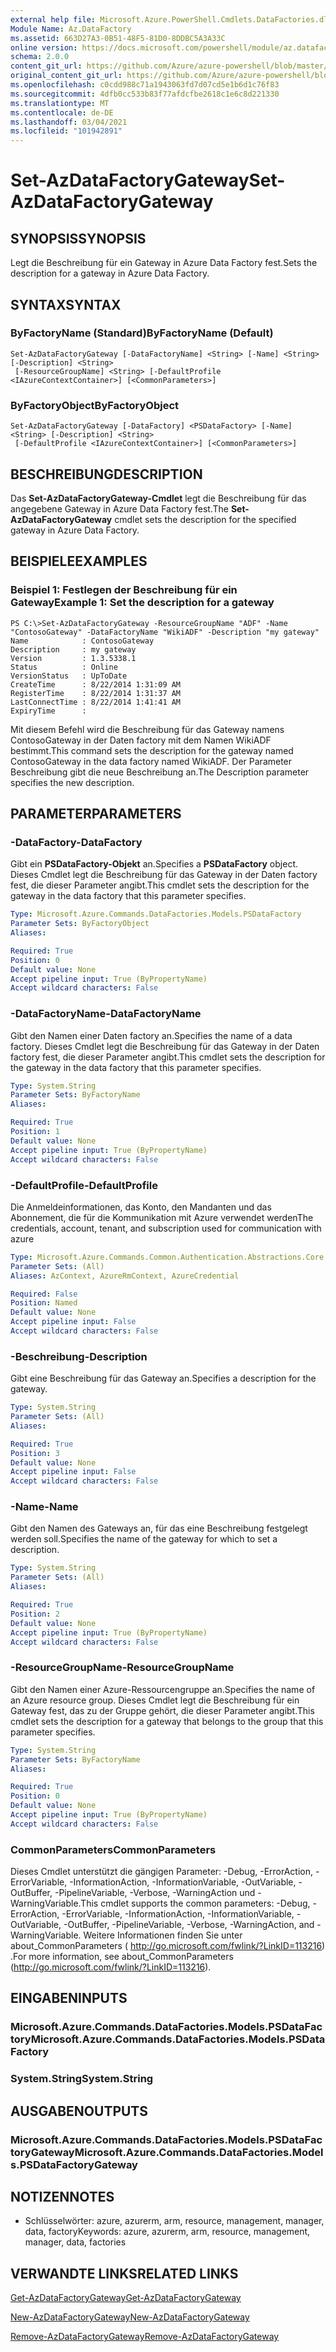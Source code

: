 ```yaml
---
external help file: Microsoft.Azure.PowerShell.Cmdlets.DataFactories.dll-Help.xml
Module Name: Az.DataFactory
ms.assetid: 663D27A3-0B51-48F5-81D0-8DDBC5A3A33C
online version: https://docs.microsoft.com/powershell/module/az.datafactory/set-azdatafactorygateway
schema: 2.0.0
content_git_url: https://github.com/Azure/azure-powershell/blob/master/src/DataFactory/DataFactoryV2/help/Set-AzDataFactoryGateway.md
original_content_git_url: https://github.com/Azure/azure-powershell/blob/master/src/DataFactory/DataFactoryV2/help/Set-AzDataFactoryGateway.md
ms.openlocfilehash: c0cdd988c71a1943063fd7d07cd5e1b6d1c76f83
ms.sourcegitcommit: 4dfb0cc533b83f77afdcfbe2618c1e6c8d221330
ms.translationtype: MT
ms.contentlocale: de-DE
ms.lasthandoff: 03/04/2021
ms.locfileid: "101942891"
---
```

# <span data-ttu-id="631c7-101">Set-AzDataFactoryGateway</span><span class="sxs-lookup"><span data-stu-id="631c7-101">Set-AzDataFactoryGateway</span></span>

## <span data-ttu-id="631c7-102">SYNOPSIS</span><span class="sxs-lookup"><span data-stu-id="631c7-102">SYNOPSIS</span></span>
<span data-ttu-id="631c7-103">Legt die Beschreibung für ein Gateway in Azure Data Factory fest.</span><span class="sxs-lookup"><span data-stu-id="631c7-103">Sets the description for a gateway in Azure Data Factory.</span></span>

## <span data-ttu-id="631c7-104">SYNTAX</span><span class="sxs-lookup"><span data-stu-id="631c7-104">SYNTAX</span></span>

### <span data-ttu-id="631c7-105">ByFactoryName (Standard)</span><span class="sxs-lookup"><span data-stu-id="631c7-105">ByFactoryName (Default)</span></span>
```
Set-AzDataFactoryGateway [-DataFactoryName] <String> [-Name] <String> [-Description] <String>
 [-ResourceGroupName] <String> [-DefaultProfile <IAzureContextContainer>] [<CommonParameters>]
```

### <span data-ttu-id="631c7-106">ByFactoryObject</span><span class="sxs-lookup"><span data-stu-id="631c7-106">ByFactoryObject</span></span>
```
Set-AzDataFactoryGateway [-DataFactory] <PSDataFactory> [-Name] <String> [-Description] <String>
 [-DefaultProfile <IAzureContextContainer>] [<CommonParameters>]
```

## <span data-ttu-id="631c7-107">BESCHREIBUNG</span><span class="sxs-lookup"><span data-stu-id="631c7-107">DESCRIPTION</span></span>
<span data-ttu-id="631c7-108">Das **Set-AzDataFactoryGateway-Cmdlet** legt die Beschreibung für das angegebene Gateway in Azure Data Factory fest.</span><span class="sxs-lookup"><span data-stu-id="631c7-108">The **Set-AzDataFactoryGateway** cmdlet sets the description for the specified gateway in Azure Data Factory.</span></span>

## <span data-ttu-id="631c7-109">BEISPIELE</span><span class="sxs-lookup"><span data-stu-id="631c7-109">EXAMPLES</span></span>

### <span data-ttu-id="631c7-110">Beispiel 1: Festlegen der Beschreibung für ein Gateway</span><span class="sxs-lookup"><span data-stu-id="631c7-110">Example 1: Set the description for a gateway</span></span>
```
PS C:\>Set-AzDataFactoryGateway -ResourceGroupName "ADF" -Name "ContosoGateway" -DataFactoryName "WikiADF" -Description "my gateway"
Name            : ContosoGateway
Description     : my gateway
Version         : 1.3.5338.1
Status          : Online
VersionStatus   : UpToDate
CreateTime      : 8/22/2014 1:31:09 AM
RegisterTime    : 8/22/2014 1:31:37 AM
LastConnectTime : 8/22/2014 1:41:41 AM
ExpiryTime      :
```

<span data-ttu-id="631c7-111">Mit diesem Befehl wird die Beschreibung für das Gateway namens ContosoGateway in der Daten factory mit dem Namen WikiADF bestimmt.</span><span class="sxs-lookup"><span data-stu-id="631c7-111">This command sets the description for the gateway named ContosoGateway in the data factory named WikiADF.</span></span>
<span data-ttu-id="631c7-112">Der Parameter Beschreibung gibt die neue Beschreibung an.</span><span class="sxs-lookup"><span data-stu-id="631c7-112">The Description parameter specifies the new description.</span></span>

## <span data-ttu-id="631c7-113">PARAMETER</span><span class="sxs-lookup"><span data-stu-id="631c7-113">PARAMETERS</span></span>

### <span data-ttu-id="631c7-114">-DataFactory</span><span class="sxs-lookup"><span data-stu-id="631c7-114">-DataFactory</span></span>
<span data-ttu-id="631c7-115">Gibt ein **PSDataFactory-Objekt** an.</span><span class="sxs-lookup"><span data-stu-id="631c7-115">Specifies a **PSDataFactory** object.</span></span>
<span data-ttu-id="631c7-116">Dieses Cmdlet legt die Beschreibung für das Gateway in der Daten factory fest, die dieser Parameter angibt.</span><span class="sxs-lookup"><span data-stu-id="631c7-116">This cmdlet sets the description for the gateway in the data factory that this parameter specifies.</span></span>

```yaml
Type: Microsoft.Azure.Commands.DataFactories.Models.PSDataFactory
Parameter Sets: ByFactoryObject
Aliases:

Required: True
Position: 0
Default value: None
Accept pipeline input: True (ByPropertyName)
Accept wildcard characters: False
```

### <span data-ttu-id="631c7-117">-DataFactoryName</span><span class="sxs-lookup"><span data-stu-id="631c7-117">-DataFactoryName</span></span>
<span data-ttu-id="631c7-118">Gibt den Namen einer Daten factory an.</span><span class="sxs-lookup"><span data-stu-id="631c7-118">Specifies the name of a data factory.</span></span>
<span data-ttu-id="631c7-119">Dieses Cmdlet legt die Beschreibung für das Gateway in der Daten factory fest, die dieser Parameter angibt.</span><span class="sxs-lookup"><span data-stu-id="631c7-119">This cmdlet sets the description for the gateway in the data factory that this parameter specifies.</span></span>

```yaml
Type: System.String
Parameter Sets: ByFactoryName
Aliases:

Required: True
Position: 1
Default value: None
Accept pipeline input: True (ByPropertyName)
Accept wildcard characters: False
```

### <span data-ttu-id="631c7-120">-DefaultProfile</span><span class="sxs-lookup"><span data-stu-id="631c7-120">-DefaultProfile</span></span>
<span data-ttu-id="631c7-121">Die Anmeldeinformationen, das Konto, den Mandanten und das Abonnement, die für die Kommunikation mit Azure verwendet werden</span><span class="sxs-lookup"><span data-stu-id="631c7-121">The credentials, account, tenant, and subscription used for communication with azure</span></span>

```yaml
Type: Microsoft.Azure.Commands.Common.Authentication.Abstractions.Core.IAzureContextContainer
Parameter Sets: (All)
Aliases: AzContext, AzureRmContext, AzureCredential

Required: False
Position: Named
Default value: None
Accept pipeline input: False
Accept wildcard characters: False
```

### <span data-ttu-id="631c7-122">-Beschreibung</span><span class="sxs-lookup"><span data-stu-id="631c7-122">-Description</span></span>
<span data-ttu-id="631c7-123">Gibt eine Beschreibung für das Gateway an.</span><span class="sxs-lookup"><span data-stu-id="631c7-123">Specifies a description for the gateway.</span></span>

```yaml
Type: System.String
Parameter Sets: (All)
Aliases:

Required: True
Position: 3
Default value: None
Accept pipeline input: False
Accept wildcard characters: False
```

### <span data-ttu-id="631c7-124">-Name</span><span class="sxs-lookup"><span data-stu-id="631c7-124">-Name</span></span>
<span data-ttu-id="631c7-125">Gibt den Namen des Gateways an, für das eine Beschreibung festgelegt werden soll.</span><span class="sxs-lookup"><span data-stu-id="631c7-125">Specifies the name of the gateway for which to set a description.</span></span>

```yaml
Type: System.String
Parameter Sets: (All)
Aliases:

Required: True
Position: 2
Default value: None
Accept pipeline input: True (ByPropertyName)
Accept wildcard characters: False
```

### <span data-ttu-id="631c7-126">-ResourceGroupName</span><span class="sxs-lookup"><span data-stu-id="631c7-126">-ResourceGroupName</span></span>
<span data-ttu-id="631c7-127">Gibt den Namen einer Azure-Ressourcengruppe an.</span><span class="sxs-lookup"><span data-stu-id="631c7-127">Specifies the name of an Azure resource group.</span></span>
<span data-ttu-id="631c7-128">Dieses Cmdlet legt die Beschreibung für ein Gateway fest, das zu der Gruppe gehört, die dieser Parameter angibt.</span><span class="sxs-lookup"><span data-stu-id="631c7-128">This cmdlet sets the description for a gateway that belongs to the group that this parameter specifies.</span></span>

```yaml
Type: System.String
Parameter Sets: ByFactoryName
Aliases:

Required: True
Position: 0
Default value: None
Accept pipeline input: True (ByPropertyName)
Accept wildcard characters: False
```

### <span data-ttu-id="631c7-129">CommonParameters</span><span class="sxs-lookup"><span data-stu-id="631c7-129">CommonParameters</span></span>
<span data-ttu-id="631c7-130">Dieses Cmdlet unterstützt die gängigen Parameter: -Debug, -ErrorAction, -ErrorVariable, -InformationAction, -InformationVariable, -OutVariable, -OutBuffer, -PipelineVariable, -Verbose, -WarningAction und -WarningVariable.</span><span class="sxs-lookup"><span data-stu-id="631c7-130">This cmdlet supports the common parameters: -Debug, -ErrorAction, -ErrorVariable, -InformationAction, -InformationVariable, -OutVariable, -OutBuffer, -PipelineVariable, -Verbose, -WarningAction, and -WarningVariable.</span></span> <span data-ttu-id="631c7-131">Weitere Informationen finden Sie unter about_CommonParameters ( http://go.microsoft.com/fwlink/?LinkID=113216) .</span><span class="sxs-lookup"><span data-stu-id="631c7-131">For more information, see about_CommonParameters (http://go.microsoft.com/fwlink/?LinkID=113216).</span></span>

## <span data-ttu-id="631c7-132">EINGABEN</span><span class="sxs-lookup"><span data-stu-id="631c7-132">INPUTS</span></span>

### <span data-ttu-id="631c7-133">Microsoft.Azure.Commands.DataFactories.Models.PSDataFactory</span><span class="sxs-lookup"><span data-stu-id="631c7-133">Microsoft.Azure.Commands.DataFactories.Models.PSDataFactory</span></span>

### <span data-ttu-id="631c7-134">System.String</span><span class="sxs-lookup"><span data-stu-id="631c7-134">System.String</span></span>

## <span data-ttu-id="631c7-135">AUSGABEN</span><span class="sxs-lookup"><span data-stu-id="631c7-135">OUTPUTS</span></span>

### <span data-ttu-id="631c7-136">Microsoft.Azure.Commands.DataFactories.Models.PSDataFactoryGateway</span><span class="sxs-lookup"><span data-stu-id="631c7-136">Microsoft.Azure.Commands.DataFactories.Models.PSDataFactoryGateway</span></span>

## <span data-ttu-id="631c7-137">NOTIZEN</span><span class="sxs-lookup"><span data-stu-id="631c7-137">NOTES</span></span>
* <span data-ttu-id="631c7-138">Schlüsselwörter: azure, azurerm, arm, resource, management, manager, data, factory</span><span class="sxs-lookup"><span data-stu-id="631c7-138">Keywords: azure, azurerm, arm, resource, management, manager, data, factories</span></span>

## <span data-ttu-id="631c7-139">VERWANDTE LINKS</span><span class="sxs-lookup"><span data-stu-id="631c7-139">RELATED LINKS</span></span>

[<span data-ttu-id="631c7-140">Get-AzDataFactoryGateway</span><span class="sxs-lookup"><span data-stu-id="631c7-140">Get-AzDataFactoryGateway</span></span>](./Get-AzDataFactoryGateway.md)

[<span data-ttu-id="631c7-141">New-AzDataFactoryGateway</span><span class="sxs-lookup"><span data-stu-id="631c7-141">New-AzDataFactoryGateway</span></span>](./New-AzDataFactoryGateway.md)

[<span data-ttu-id="631c7-142">Remove-AzDataFactoryGateway</span><span class="sxs-lookup"><span data-stu-id="631c7-142">Remove-AzDataFactoryGateway</span></span>](./Remove-AzDataFactoryGateway.md)


